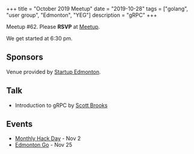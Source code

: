 +++
title = "October 2019 Meetup"
date = "2019-10-28"
tags = ["golang", "user group", "Edmonton", "YEG"]
description = "gRPC"
+++

Meetup #62. Please **RSVP** at [Meetup](https://www.meetup.com/startupedmonton/events/bclwwpyznblc/).

We get started at 6:30 pm.

## Sponsors

Venue provided by [Startup Edmonton](https://www.startupedmonton.com/).

## Talk

* Introduction to gRPC by [Scott Brooks](https://github.com/ScottBrooks)

## Events

* [Monthly Hack Day](https://www.meetup.com/startupedmonton/events/zzmphryzpbdb/) - Nov 2
* [Edmonton Go](https://www.meetup.com/startupedmonton/events/bclwwpyzpbhc/) - Nov 25

